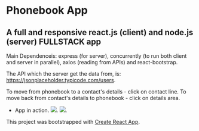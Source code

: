 # Phonebook App
## A full and responsive react.js (client) and node.js (server) FULLSTACK app

Main Dependenceis: express (for server), concurrently (to run both client and server in parallel), axios (reading from APIs) and react-bootstrap.

The API which the server get the data from, is: https://jsonplaceholder.typicode.com/users.

To move from phonebook to a contact's details - click on contact line.
To move back from contact's details to phonebook - click on details area.

* App in action.
![](https://github.com/BarJan/phonebook-app/blob/master/public/images/web-browser-gif.gif).
![](https://github.com/BarJan/phonebook-app/blob/master/public/images/mobile-gif.gif).

This project was bootstrapped with [Create React App](https://github.com/facebook/create-react-app).
